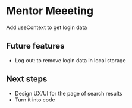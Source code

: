 # Mentor Meeeting
Add useContext to get login data

## Future features
- Log out: to remove login data in local storage

## Next steps
- Design UX/UI for the page of search results
- Turn it into code